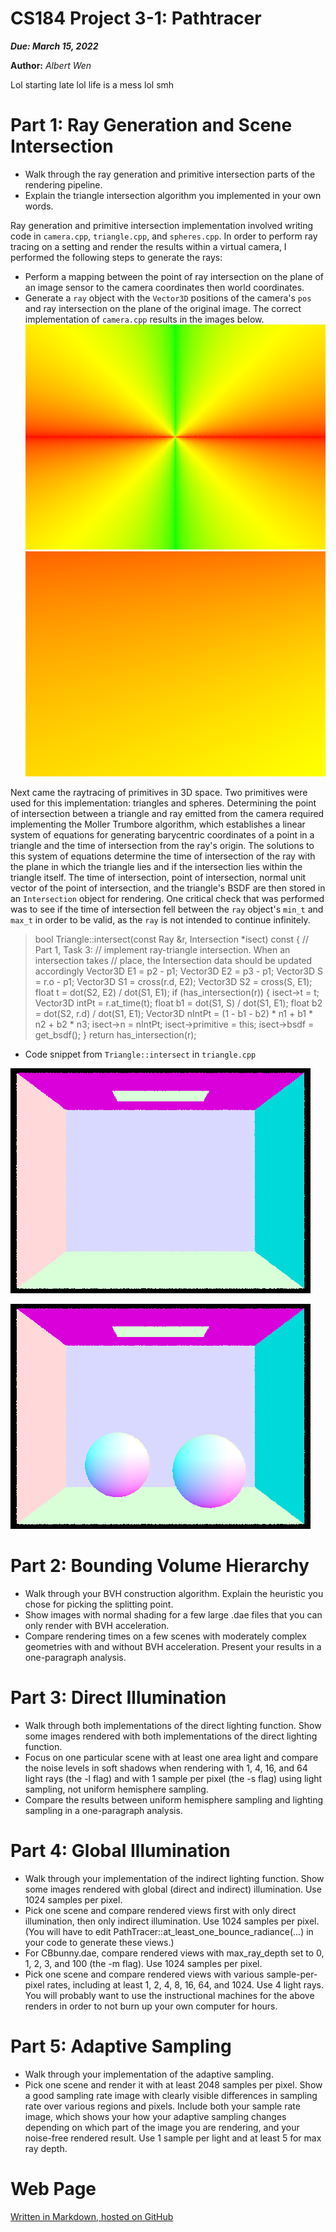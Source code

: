CS184 Project 3-1: Pathtracer
==============

***Due: March 15, 2022***

**Author:** *Albert Wen*

Lol starting late lol life is a mess lol smh

# Part 1: Ray Generation and Scene Intersection

* Walk through the ray generation and primitive intersection parts of the rendering pipeline.
* Explain the triangle intersection algorithm you implemented in your own words.

Ray generation and primitive intersection implementation involved writing code in `camera.cpp`, `triangle.cpp`, and `spheres.cpp`. In order to perform ray tracing on a setting and render the results within a virtual camera, I performed the following steps to generate the rays:
* Perform a mapping between the point of ray intersection on the plane of an image sensor to the camera coordinates then world coordinates.
* Generate a `ray` object with the `Vector3D` positions of the camera's `pos` and ray intersection on the plane of the original image.
The correct implementation of `camera.cpp` results in the images below.
![CBempty.dae after task 2](images/part1/task2/CBempty.png)
![banana.dae after task 2](images/part1/task2/banana.png)

Next came the raytracing of primitives in 3D space. Two primitives were used for this implementation: triangles and spheres. Determining the point of intersection between a triangle and ray emitted from the camera required implementing the Moller Trumbore algorithm, which establishes a linear system of equations for generating barycentric coordinates of a point in a triangle and the time of intersection from the ray's origin. The solutions to this system of equations determine the time of intersection of the ray with the plane in which the triangle lies and if the intersection lies within the triangle itself. The time of intersection, point of intersection, normal unit vector of the point of intersection, and the triangle's BSDF are then stored in an `Intersection` object for rendering. One critical check that was performed was to see if the time of intersection fell between the `ray` object's `min_t` and `max_t` in order to be valid, as the `ray` is not intended to continue infinitely.

> bool Triangle::intersect(const Ray &r, Intersection *isect) const {
  // Part 1, Task 3:
  // implement ray-triangle intersection. When an intersection takes
  // place, the Intersection data should be updated accordingly
	Vector3D E1 = p2 - p1;
	Vector3D E2 = p3 - p1;
	Vector3D S = r.o - p1;
	Vector3D S1 = cross(r.d, E2);
	Vector3D S2 = cross(S, E1);
	float t = dot(S2, E2) / dot(S1, E1);
	if (has_intersection(r)) {
		isect->t = t;
		Vector3D intPt = r.at_time(t);
		float b1 = dot(S1, S) / dot(S1, E1);
		float b2 = dot(S2, r.d) / dot(S1, E1);
		Vector3D nIntPt = (1 - b1 - b2) * n1 + b1 * n2 + b2 * n3;
		isect->n = nIntPt;
		isect->primitive = this;
		isect->bsdf = get_bsdf();
	}
	return has_intersection(r);
* Code snippet from `Triangle::intersect` in `triangle.cpp`

![CBempty.dae after task 3](images/part1/task3/CBempty.png)


![CBspheres_lambertian.dae after task 4](images/part1/task4/CBspheres.png)

# Part 2: Bounding Volume Hierarchy
* Walk through your BVH construction algorithm. Explain the heuristic you chose for picking the splitting point.
* Show images with normal shading for a few large .dae files that you can only render with BVH acceleration.
* Compare rendering times on a few scenes with moderately complex geometries with and without BVH acceleration. Present your results in a one-paragraph analysis.

# Part 3: Direct Illumination
* Walk through both implementations of the direct lighting function.
Show some images rendered with both implementations of the direct lighting function.
* Focus on one particular scene with at least one area light and compare the noise levels in soft shadows when rendering with 1, 4, 16, and 64 light rays (the -l flag) and with 1 sample per pixel (the -s flag) using light sampling, not uniform hemisphere sampling.
* Compare the results between uniform hemisphere sampling and lighting sampling in a one-paragraph analysis.

# Part 4: Global Illumination
* Walk through your implementation of the indirect lighting function.
Show some images rendered with global (direct and indirect) illumination. Use 1024 samples per pixel.
* Pick one scene and compare rendered views first with only direct illumination, then only indirect illumination. Use 1024 samples per pixel. (You will have to edit PathTracer::at_least_one_bounce_radiance(...) in your code to generate these views.)
* For CBbunny.dae, compare rendered views with max_ray_depth set to 0, 1, 2, 3, and 100 (the -m flag). Use 1024 samples per pixel.
* Pick one scene and compare rendered views with various sample-per-pixel rates, including at least 1, 2, 4, 8, 16, 64, and 1024. Use 4 light rays.
You will probably want to use the instructional machines for the above renders in order to not burn up your own computer for hours.
# Part 5: Adaptive Sampling
* Walk through your implementation of the adaptive sampling.
* Pick one scene and render it with at least 2048 samples per pixel. Show a good sampling rate image with clearly visible differences in sampling rate over various regions and pixels. Include both your sample rate image, which shows your how your adaptive sampling changes depending on which part of the image you are rendering, and your noise-free rendered result. Use 1 sample per light and at least 5 for max ray depth.



# Web Page
[Written in Markdown, hosted on GitHub](https://github.com/cal-cs184-student/sp22-project-webpages-AlbertScribblenaut/blob/master/proj3-1/index.md)
